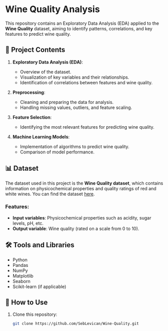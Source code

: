 # Wine Quality Analysis

This repository contains an Exploratory Data Analysis (EDA) applied to the **Wine Quality** dataset, aiming to identify patterns, correlations, and key features to predict wine quality.

## 📂 Project Contents

1. **Exploratory Data Analysis (EDA)**:
   - Overview of the dataset.
   - Visualization of key variables and their relationships.
   - Identification of correlations between features and wine quality.

2. **Preprocessing**:
   - Cleaning and preparing the data for analysis.
   - Handling missing values, outliers, and feature scaling.

3. **Feature Selection**:
   - Identifying the most relevant features for predicting wine quality.

4. **Machine Learning Models**:
   - Implementation of algorithms to predict wine quality.
   - Comparison of model performance.

## 📊 Dataset

The dataset used in this project is the **Wine Quality dataset**, which contains information on physicochemical properties and quality ratings of red and white wines. You can find the dataset [here](https://archive.ics.uci.edu/ml/datasets/Wine+Quality).

### Features:
- **Input variables**: Physicochemical properties such as acidity, sugar levels, pH, etc.
- **Output variable**: Wine quality (rated on a scale from 0 to 10).

## 🛠️ Tools and Libraries

- Python
- Pandas
- NumPy
- Matplotlib
- Seaborn
- Scikit-learn (if applicable)

## 🚀 How to Use

1. Clone this repository:
   ```bash
   git clone https://github.com/SebLevican/Wine-Quality.git
